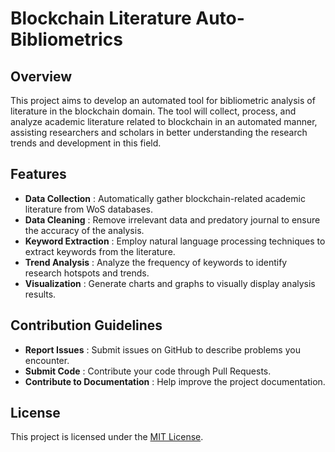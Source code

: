 # Blockchain Literature Auto-Bibliometrics

## Overview

This project aims to develop an automated tool for bibliometric analysis of literature in the blockchain domain. The tool will collect, process, and analyze academic literature related to blockchain in an automated manner, assisting researchers and scholars in better understanding the research trends and development in this field.

## Features

* **Data Collection** : Automatically gather blockchain-related academic literature from WoS databases.
* **Data Cleaning** : Remove irrelevant data and predatory journal to ensure the accuracy of the analysis.
* **Keyword Extraction** : Employ natural language processing techniques to extract keywords from the literature.
* **Trend Analysis** : Analyze the frequency of keywords to identify research hotspots and trends.
* **Visualization** : Generate charts and graphs to visually display analysis results.


## Contribution Guidelines

* **Report Issues** : Submit issues on GitHub to describe problems you encounter.
* **Submit Code** : Contribute your code through Pull Requests.
* **Contribute to Documentation** : Help improve the project documentation.

## License

This project is licensed under the [MIT License](https://github.com/YKDuan47/blockchain-autobibliometrics/new/LICENSE).
